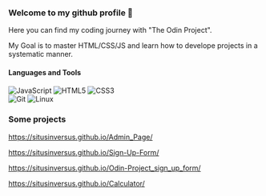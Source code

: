 ### Welcome to my github profile 👋

Here you can find my coding journey with "The Odin Project".

My Goal is to master HTML/CSS/JS and learn how to develope projects in a systematic manner.


#### Languages and Tools

<div>
  <img src="https://img.shields.io/badge/JavaScript-F7DF1E?logo=javascript&logoColor=000&style=flat" alt="JavaScript">
  <img src="https://img.shields.io/badge/HTML5-E34F26?logo=html5&logoColor=fff&style=flat" alt="HTML5">
  <img src="https://img.shields.io/badge/CSS3-1572B6?logo=css3&logoColor=fff&style=flat" alt="CSS3"><br>
  <img src="https://img.shields.io/badge/Git-F05032?logo=git&logoColor=fff&style=flat" alt="Git">
  <img src="https://img.shields.io/badge/Linux-FCC624?logo=linux&logoColor=000&style=flat" alt="Linux">
</div>


### Some projects

https://situsinversus.github.io/Admin_Page/

https://situsinversus.github.io/Sign-Up-Form/

https://situsinversus.github.io/Odin-Project_sign_up_form/

https://situsinversus.github.io/Calculator/
